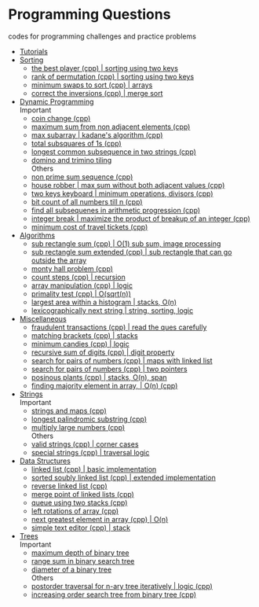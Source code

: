 # Programming Questions
codes for programming challenges and practice problems
* [Tutorials](tutorials/README.md)
* [Sorting](sorting)
  * [the best player (cpp) | sorting using two keys](sorting/the_best_player.cpp)
  * [rank of permutation (cpp) | sorting using two keys](sorting/permutation_rank.cpp)
  * [minimum swaps to sort (cpp) | arrays](sorting/min_swaps_to_sort.cpp)
  * [correct the inversions (cpp) | merge sort](sorting/correct_the_inversions.cpp)
* [Dynamic Programming](dynamic-programming)<br>
  Important<br>
  * [coin change (cpp)](dynamic-programming/coin_change.cpp)
  * [maximum sum from non adjacent elements (cpp)](dynamic-programming/non_adjacent_max_sum.cpp)
  * [max subarray | kadane's algorithm (cpp)](dynamic-programming/max_subarray.cpp)
  * [total subsquares of 1s (cpp)](dynamic-programming/total_subsquares.cpp)
  * [longest common subsequence in two strings (cpp)](dynamic-programming/longest_common_subsequence.cpp)
  * [domino and trimino tiling](dynamic-programming/domino_trimino_tiling.cpp)
  <br>Others<br>
  * [non prime sum sequence (cpp)](dynamic-programming/non_prime_sum_sequence.cpp)
  * [house robber | max sum without both adjacent values (cpp)](dynamic-programming/house_robber.cpp)
  * [two keys keyboard | minimum operations, divisors (cpp)](dynamic-programming/two_keys_keyboard.cpp)
  * [bit count of all numbers till n (cpp)](dynamic-programming/bit_count_till_n.cpp)
  * [find all subsequenes in arithmetic progression (cpp)](dynamic-programming/ap_subsequences.cpp)
  * [integer break | maximize the product of breakup of an integer (cpp)](dynamic-programming/integer_break.cpp)
  * [minimum cost of travel tickets (cpp)](dynamic-programming/min_ticket_cost.cpp)
* [Algorithms](algorithms)
  * [sub rectangle sum (cpp) | O(1) sub sum, image processing](algorithms/subrectangle_sum.cpp)
  * [sub rectangle sum extended (cpp) | sub rectangle that can go outside the array](algorithms/subrectangle_sum_extended.cpp)
  * [monty hall problem (cpp)](algorithms/monty_hall.cpp)
  * [count steps (cpp) | recursion](algorithms/count_steps.cpp)
  * [array manipulation (cpp) | logic](algorithms/array_modification.cpp)
  * [primality test (cpp) | O(sqrt(n))](algorithms/primality_test.cpp)
  * [largest area within a histogram | stacks, O(n)](algorithms/largest_area_histogram.cpp)
  * [lexicographically next string | string, sorting, logic](algorithms/lexicographic_next_string.cpp)
* [Miscellaneous](miscellaneous)
  * [fraudulent transactions (cpp) | read the ques carefully](miscellaneous/fraudulent_transactions.cpp)
  * [matching brackets (cpp) | stacks](miscellaneous/matching_candies.cpp)
  * [minimum candies (cpp) | logic](miscellaneous/minimum_candies.cpp)
  * [recursive sum of digits (cpp) | digit property](miscellaneous/digit_sum.cpp)
  * [search for pairs of numbers (cpp) | maps with linked list](miscellaneous/number_pair_search.cpp)
  * [search for pairs of numbers (cpp) | two pointers](miscellaneous/number_pair_search_2.cpp)
  * [posinous plants (cpp) | stacks, O(n), span](miscellaneous/posinous_plants.cpp)
  * [finding majority element in array, | O(n) (cpp)](miscellaneous/num_appearing_half.cpp)
* [Strings](strings)<br>
  Important<br>
  * [strings and maps (cpp)](strings/string_hasmap.cpp)
  * [longest palindromic substring (cpp)](strings/longest_palindromic_substring.cpp)
  * [multiply large numbers (cpp)](strings/multiply_string.cpp)
  <br>Others<br>
  * [valid strings (cpp) | corner cases](strings/valid_string.cpp)
  * [special strings (cpp) | traversal logic](strings/special_string.cpp)
* [Data Structures](data-structures)
  * [linked list (cpp) | basic implementation](data-structures/linked_list.cpp)
  * [sorted soubly linked list (cpp) | extended implementation](data-structures/sorted_doubly_linked_list.cpp)
  * [reverse linked list (cpp)](data-structures/reverse_double_list.cpp)
  * [merge point of linked lists (cpp)](data-structures/merge_point_lists.cpp)
  * [queue using two stacks (cpp)](data-structures/queue_with_stacks.cpp)
  * [left rotations of array (cpp)](data-structures/array_left_rotation.cpp)
  * [next greatest element in array (cpp) | O(n)](data-structures/next_greatest_element.cpp)
  * [simple text editor (cpp) | stack](data-structures/simple_text_editor.cpp)
* [Trees](trees)<br>
  Important<br>
  * [maximum depth of binary tree](trees/max_depth.cpp)
  * [range sum in binary search tree](trees/range_sum_bst.cpp)
  * [diameter of a binary tree](trees/diameter_binary_tree.cpp)
  <br>Others</br>
  * [postorder traversal for n-ary tree iteratively | logic (cpp)](trees/postorder_iterative.cpp)
  * [increasing order search tree from binary tree (cpp)](trees/increasing_order_search_tree.cpp)
